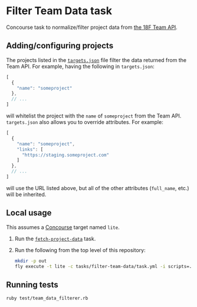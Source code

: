 # Filter Team Data task

Concourse task to normalize/filter project data from [the 18F Team API](https://team-api.18f.gov/public/api/).

## Adding/configuring projects

The projects listed in the [`targets.json`](targets.json) file filter the data returned from the Team API. For example, having the following in `targets.json`:

```javascript
[
  {
    "name": "someproject"
  },
  // ...
]
```

will whitelist the project with the `name` of `someproject` from the Team API. `targets.json` also allows you to override attributes. For example:

```javascript
[
  {
    "name": "someproject",
    "links": [
      "https://staging.someproject.com"
    ]
  },
  // ...
]
```

will use the URL listed above, but all of the other attributes (`full_name`, etc.) will be inherited.

## Local usage

This assumes a [Concourse](http://concourse.ci/) target named `lite`.

1. Run the [`fetch-project-data`](../fetch-project-data.yml) task.
1. Run the following from the top level of this repository:

    ```bash
    mkdir -p out
    fly execute -t lite -c tasks/filter-team-data/task.yml -i scripts=. -i projects-json=tmp --output filtered-projects=out
    ```

## Running tests

```bash
ruby test/team_data_filterer.rb
```
